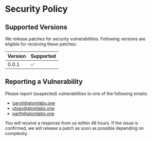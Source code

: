 # Security Policy

## Supported Versions

We release patches for security vulnerabilities. Following versions are eligible for receiving these patches:

| Version | Supported          |
| ------- | ------------------ |
| 0.0.1   | :white_check_mark: |

## Reporting a Vulnerability

Please report (suspected) vulnerabilities to one of the following emails:
* garvit@atomlabs.one
* utsav@atomlabs.one
* parth@atomlabs.one

You will receive a response from us within 48 hours. If the issue is confirmed, we will release a patch as soon as possible depending on complexity.
